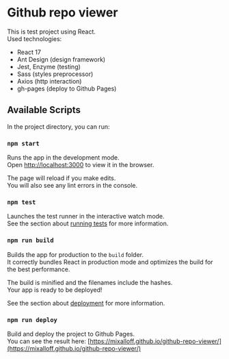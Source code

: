 # Github repo viewer

This is test project using React.\
Used technologies:
  - React 17
  - Ant Design (design framework)
  - Jest, Enzyme (testing)
  - Sass (styles preprocessor)
  - Axios (http interaction)
  - gh-pages (deploy to Github Pages)

## Available Scripts

In the project directory, you can run:

### `npm start`

Runs the app in the development mode.\
Open [http://localhost:3000](http://localhost:3000) to view it in the browser.

The page will reload if you make edits.\
You will also see any lint errors in the console.

### `npm test`

Launches the test runner in the interactive watch mode.\
See the section about [running tests](https://facebook.github.io/create-react-app/docs/running-tests) for more information.

### `npm run build`

Builds the app for production to the `build` folder.\
It correctly bundles React in production mode and optimizes the build for the best performance.

The build is minified and the filenames include the hashes.\
Your app is ready to be deployed!

See the section about [deployment](https://facebook.github.io/create-react-app/docs/deployment) for more information.


### `npm run deploy`

Build and deploy the project to Github Pages.\
You can see the result here: [https://mixalloff.github.io/github-repo-viewer/](https://mixalloff.github.io/github-repo-viewer/)
